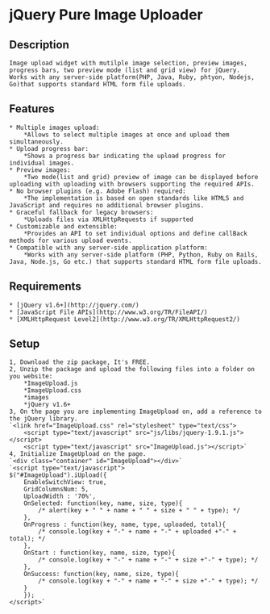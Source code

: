 jQuery Pure Image Uploader
==========================

Description
--------------------------
	Image upload widget with mutilple image selection, preview images, progress bars, two preview mode (list and grid view) for jQuery.
	Works with any server-side platform(PHP, Java, Ruby, phtyon, Nodejs, Go)that supports standard HTML form file uploads.
Features
--------------------------
	* Multiple images upload:
		*Allows to select multiple images at once and upload them simultaneously.
	* Upload progress bar:
		*Shows a progress bar indicating the upload progress for individual images.
	* Preview images:
		*Two mode(list and grid) preview of image can be displayed before uploading with uploading with browsers supporting the required APIs.
	* No browser plugins (e.g. Adobe Flash) required:
		*The implementation is based on open standards like HTML5 and JavaScript and requires no additional browser plugins.
	* Graceful fallback for legacy browsers:
		*Uploads files via XMLHttpRequests if supported
	* Customizable and extensible:
		*Provides an API to set individual options and define callBack methods for various upload events.
	* Compatible with any server-side application platform:
		*Works with any server-side platform (PHP, Python, Ruby on Rails, Java, Node.js, Go etc.) that supports standard HTML form file uploads.

Requirements
--------------------------
	* [jQuery v1.6+](http://jquery.com/)
	* [JavaScript File APIs](http://www.w3.org/TR/FileAPI/)
	* [XMLHttpRequest Level2](http://www.w3.org/TR/XMLHttpRequest2/)
Setup
--------------------------
	1, Download the zip package, It's FREE.
	2, Unzip the package and upload the following files into a folder on you website:
		*ImageUpload.js
		*ImageUpload.css
		*images
		*jQuery v1.6+
	3, On the page you are implementing ImageUpload on, add a reference to the jQuery library.
	`<link href="ImageUpload.css" rel="stylesheet" type="text/css">
    	<script type="text/javascript" src="js/libs/jquery-1.9.1.js"></script>
    	<script type="text/javascript" src="ImageUpload.js"></script>`
	4, Initialize ImageUpload on the page.
	`<div class="container" id="ImageUpload"></div>`
	`<script type="text/javascript">
	$("#ImageUpload").iUpload({
		EnableSwitchView: true,
		GridColumnsNum: 5,
		UploadWidth : '70%',
		OnSelected: function(key, name, size, type){
			/* alert(key + " " + name + " " + size + " " + type); */
		},
		OnProgress : function(key, name, type, uploaded, total){
			/* console.log(key + "-" + name + "-" + uploaded +"-" + total); */
		},
		OnStart : function(key, name, size, type){
			/* console.log(key + "-" + name + "-" + size +"-" + type); */
		},
		OnSuccess: function(key, name, size, type){
			/* console.log(key + "-" + name + "-" + size +"-" + type); */
		}
		});
	</script>`
